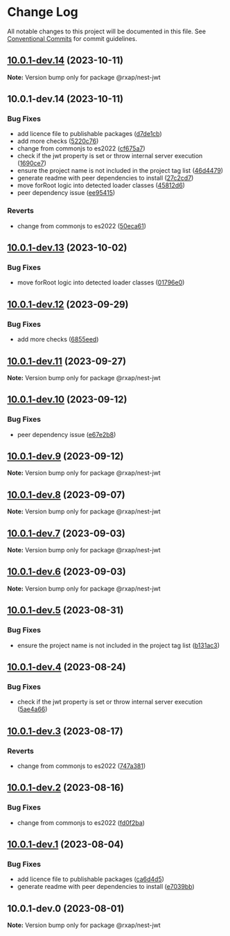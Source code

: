 # Change Log

All notable changes to this project will be documented in this file.
See [Conventional Commits](https://conventionalcommits.org) for commit guidelines.

## [10.0.1-dev.14](https://gitlab.com/rxap/packages/compare/@rxap/nest-jwt@10.0.1-dev.14...@rxap/nest-jwt@10.0.1-dev.14) (2023-10-11)

**Note:** Version bump only for package @rxap/nest-jwt

## 10.0.1-dev.14 (2023-10-11)

### Bug Fixes

- add licence file to publishable packages ([d7de1cb](https://gitlab.com/rxap/packages/commit/d7de1cb9db1bd1628f37084e3b0ffd1755aa75f6))
- add more checks ([5220c76](https://gitlab.com/rxap/packages/commit/5220c7652364756891bee6d3195e302d06a21317))
- change from commonjs to es2022 ([cf675a7](https://gitlab.com/rxap/packages/commit/cf675a7254de9ce4b269264df59794dd42fcbd8b))
- check if the jwt property is set or throw internal server execution ([1690ce7](https://gitlab.com/rxap/packages/commit/1690ce7f3f4817fcfc2e93df850f0f97101075e4))
- ensure the project name is not included in the project tag list ([46d4479](https://gitlab.com/rxap/packages/commit/46d44798258ea1b20df9d4408b9c0809f55027b2))
- generate readme with peer dependencies to install ([27c2cd7](https://gitlab.com/rxap/packages/commit/27c2cd7d98f0c8a499b8c30719f49d69e4970ae9))
- move forRoot logic into detected loader classes ([45812d6](https://gitlab.com/rxap/packages/commit/45812d66901f37130ec4018b0bc9369829800155))
- peer dependency issue ([ee95415](https://gitlab.com/rxap/packages/commit/ee95415370d9ef2396916d6c25061a0df791034a))

### Reverts

- change from commonjs to es2022 ([50eca61](https://gitlab.com/rxap/packages/commit/50eca61e9a89388d1cfeefb8b1029b302b6f307e))

## [10.0.1-dev.13](https://gitlab.com/rxap/packages/compare/@rxap/nest-jwt@10.0.1-dev.12...@rxap/nest-jwt@10.0.1-dev.13) (2023-10-02)

### Bug Fixes

- move forRoot logic into detected loader classes ([01796e0](https://gitlab.com/rxap/packages/commit/01796e0898a3dee4e365278a73029dd023093136))

## [10.0.1-dev.12](https://gitlab.com/rxap/packages/compare/@rxap/nest-jwt@10.0.1-dev.11...@rxap/nest-jwt@10.0.1-dev.12) (2023-09-29)

### Bug Fixes

- add more checks ([6855eed](https://gitlab.com/rxap/packages/commit/6855eedf9fc753cd0edd00554058c79fb49cee6d))

## [10.0.1-dev.11](https://gitlab.com/rxap/packages/compare/@rxap/nest-jwt@10.0.1-dev.10...@rxap/nest-jwt@10.0.1-dev.11) (2023-09-27)

**Note:** Version bump only for package @rxap/nest-jwt

## [10.0.1-dev.10](https://gitlab.com/rxap/packages/compare/@rxap/nest-jwt@10.0.1-dev.9...@rxap/nest-jwt@10.0.1-dev.10) (2023-09-12)

### Bug Fixes

- peer dependency issue ([e67e2b8](https://gitlab.com/rxap/packages/commit/e67e2b8eb884b598536d16c2c544a9ad9be5b53e))

## [10.0.1-dev.9](https://gitlab.com/rxap/packages/compare/@rxap/nest-jwt@10.0.1-dev.8...@rxap/nest-jwt@10.0.1-dev.9) (2023-09-12)

**Note:** Version bump only for package @rxap/nest-jwt

## [10.0.1-dev.8](https://gitlab.com/rxap/packages/compare/@rxap/nest-jwt@10.0.1-dev.7...@rxap/nest-jwt@10.0.1-dev.8) (2023-09-07)

**Note:** Version bump only for package @rxap/nest-jwt

## [10.0.1-dev.7](https://gitlab.com/rxap/packages/compare/@rxap/nest-jwt@10.0.1-dev.6...@rxap/nest-jwt@10.0.1-dev.7) (2023-09-03)

**Note:** Version bump only for package @rxap/nest-jwt

## [10.0.1-dev.6](https://gitlab.com/rxap/packages/compare/@rxap/nest-jwt@10.0.1-dev.5...@rxap/nest-jwt@10.0.1-dev.6) (2023-09-03)

**Note:** Version bump only for package @rxap/nest-jwt

## [10.0.1-dev.5](https://gitlab.com/rxap/packages/compare/@rxap/nest-jwt@10.0.1-dev.4...@rxap/nest-jwt@10.0.1-dev.5) (2023-08-31)

### Bug Fixes

- ensure the project name is not included in the project tag list ([b131ac3](https://gitlab.com/rxap/packages/commit/b131ac3bd92b3b8799d62f15bbd30a1997d7c753))

## [10.0.1-dev.4](https://gitlab.com/rxap/packages/compare/@rxap/nest-jwt@10.0.1-dev.3...@rxap/nest-jwt@10.0.1-dev.4) (2023-08-24)

### Bug Fixes

- check if the jwt property is set or throw internal server execution ([5ae4a66](https://gitlab.com/rxap/packages/commit/5ae4a663404b5319da3b7340839fbacce9985fe3))

## [10.0.1-dev.3](https://gitlab.com/rxap/packages/compare/@rxap/nest-jwt@10.0.1-dev.2...@rxap/nest-jwt@10.0.1-dev.3) (2023-08-17)

### Reverts

- change from commonjs to es2022 ([747a381](https://gitlab.com/rxap/packages/commit/747a381a090f0a276cf363da61bb19ed0c9cb5b7))

## [10.0.1-dev.2](https://gitlab.com/rxap/packages/compare/@rxap/nest-jwt@10.0.1-dev.1...@rxap/nest-jwt@10.0.1-dev.2) (2023-08-16)

### Bug Fixes

- change from commonjs to es2022 ([fd0f2ba](https://gitlab.com/rxap/packages/commit/fd0f2bae24eae7c854e96f630076cd5598c30be6))

## [10.0.1-dev.1](https://gitlab.com/rxap/packages/compare/@rxap/nest-jwt@10.0.1-dev.0...@rxap/nest-jwt@10.0.1-dev.1) (2023-08-04)

### Bug Fixes

- add licence file to publishable packages ([ca6d4d5](https://gitlab.com/rxap/packages/commit/ca6d4d509a743b89bad5ed7ae935d3007231705a))
- generate readme with peer dependencies to install ([e7039bb](https://gitlab.com/rxap/packages/commit/e7039bb5e86ffeadfe7cc92d5fc71d32f8efb4fb))

## 10.0.1-dev.0 (2023-08-01)

**Note:** Version bump only for package @rxap/nest-jwt
